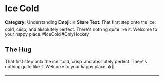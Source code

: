 # Ice Cold

**Category:** Understanding
**Emoji:** ❄️
**Share Text:** That first step onto the ice: cold, crisp, and absolutely perfect. There's nothing quite like it. Welcome to your happy place. #IceCold #OnlyHockey

## The Hug

That first step onto the ice: cold, crisp, and absolutely perfect. There's nothing quite like it. Welcome to your happy place. ❄️🏒

---

